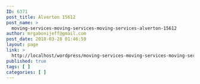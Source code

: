 ```yaml
---
ID: 6371
post_title: Alverton 15612
post_name: >
  moving-services-moving-services-moving-services-alverton-15612
author: mrgabonijeff@gmail.com
post_date: 2018-03-28 01:46:59
layout: page
link: >
  http://localhost/wordpress/moving-services-moving-services-moving-services-alverton-15612/
published: true
tags: [ ]
categories: [ ]
---
```

